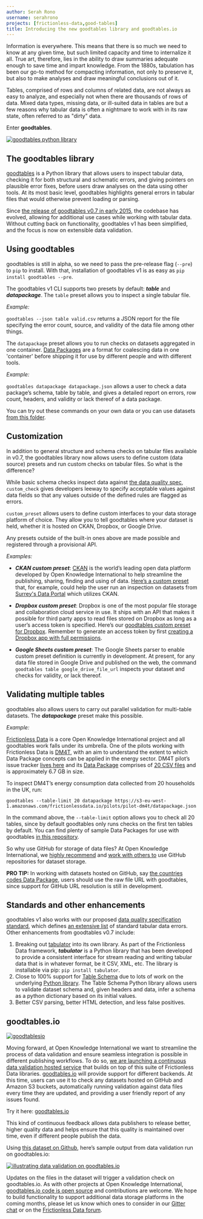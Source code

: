 ```yaml
---
author: Serah Rono
username: serahrono
projects: [frictionless-data,good-tables]
title: Introducing the new goodtables library and goodtables.io
---
```


Information is everywhere. This means that there is so much we need to know at any given time, but such limited capacity and time to internalize it all. True art, therefore, lies in the ability to draw summaries adequate enough to save time and impart knowledge. From the 1880s, tabulation has been our go-to method for compacting information, not only to preserve it, but also to make analyses and draw meaningful conclusions out of it.

Tables, comprised of rows and columns of related data, are not always as easy to analyze, and especially not when there are thousands of rows of data. Mixed data types, missing data, or ill-suited data in tables are but a few reasons why tabular data is often a nightmare to work with in its raw state, often referred to as "dirty" data.

Enter **goodtables**.

[![goodtables python library](/img/posts/goodtables-python-library.png)](https://github.com/frictionlessdata/goodtables.io)


## The goodtables library

[goodtables](https://github.com/frictionlessdata/goodtables-py/) is a Python library that allows users to inspect tabular data, checking it for both structural and schematic errors, and giving pointers on plausible error fixes, before users draw analyses on the data using other tools. At its most basic level, goodtables highlights general errors in tabular files that would otherwise prevent loading or parsing.

Since [the release of goodtables v0.7 in early 2015](/blog/2015/02/20/introducing-goodtables.html), the codebase has evolved, allowing for additional use cases while working with tabular data.  Without cutting back on functionality, goodtables v1 has been simplified, and the focus is now on extensible data validation.

## Using goodtables

goodtables is still in alpha, so we need to pass the pre-release flag (`--pre`) to `pip` to install.  With that, installation of goodtables v1 is as easy as `pip install goodtables --pre`.

The goodtables v1 CLI supports two presets by default: **_table_**  and **_datapackage_**.  The `table` preset allows you to inspect a single tabular file.

_Example:_

`goodtables --json table valid.csv` returns a JSON report for the file specifying the error count, source, and validity of the data file among other things.

The `datapackage` preset allows you to run checks on datasets aggregated in one container.  [Data Packages](http://specs.frictionlessdata.io/data-package/) are a format for coalescing data in one 'container' before shipping it for use by different people and with different tools.

_Example:_

`goodtables datapackage datapackage.json` allows a user to check a data package’s schema, table by table, and gives a detailed report on errors, row count, headers, and validity or lack thereof of a data package.

You can try out these commands on your own data or you can use datasets [from this folder](https://github.com/frictionlessdata/goodtables-py/tree/master/data).

## Customization

In addition to general structure and schema checks on tabular files available in v0.7, the goodtables library now allows users to define custom (data source) presets and run custom checks on tabular files. So what is the difference?

While basic schema checks inspect data against [the data quality spec](https://github.com/frictionlessdata/data-quality-spec), `custom_check` gives developers leeway to specify acceptable values against data fields so that any values outside of the defined rules are flagged as errors.

`custom_preset` allows users to define custom interfaces to your data storage platform of choice. They allow you to tell goodtables where your dataset is held, whether it is hosted on CKAN, Dropbox, or Google Drive.

Any presets outside of the built-in ones above are made possible and registered through a provisional API.

_Examples:_

+ **_CKAN custom preset_**:
[CKAN](http://ckan.org) is the world’s leading open data platform developed by Open Knowledge International to help streamline the publishing, sharing, finding and using of data.
[Here’s a custom preset](https://github.com/frictionlessdata/goodtables-py/blob/master/examples/ckan.py) that, for example, could help the user run an inspection on datasets from [Surrey's Data Portal](http://data.surrey.ca) which utilizes CKAN.

+ **_Dropbox custom preset_**:
Dropbox is one of the most popular file storage and collaboration cloud service in use. It ships with an API that makes it possible for third party apps to read files stored on Dropbox as long as a user’s access token is specified. Here’s our [goodtables custom preset for Dropbox](https://github.com/frictionlessdata/goodtables-py/blob/master/examples/dropbox.py). Remember to generate an access token by first [creating a Dropbox app with full permissions](https://www.dropbox.com/developers/apps).

+ **_Google Sheets custom preset_**:
The Google Sheets parser to enable custom preset definition is currently in development. At present, for any data file stored in Google Drive and published on the web, the command `goodtables table google_drive_file_url` inspects your dataset and checks for validity, or lack thereof.

## Validating multiple tables

goodtables also allows users to carry out parallel validation for multi-table datasets. The **_datapackage_** preset make this possible.

_Example:_

[Frictionless Data](http://frictionlessdata.io) is a core Open Knowledge International project and all goodtables work falls under its umbrella. One of the pilots working with Frictionless Data is [DM4T](https://github.com/frictionlessdata/pilot-dm4t), with an aim to understand the extent to which Data Package concepts can be applied in the energy sector. DM4T pilot’s issue tracker [lives here](https://github.com/frictionlessdata/pilot-dm4t) and its [Data Package](https://s3-eu-west-1.amazonaws.com/frictionlessdata.io/pilots/pilot-dm4t/datapackage.json) comprises of [20 CSV files](http://data.okfn.org/tools/view?url=https%3A%2F%2Fs3-eu-west-1.amazonaws.com%2Ffrictionlessdata.io%2Fpilots%2Fpilot-dm4t%2Fdatapackage.json) and is approximately 6.7 GB in size.

To inspect DM4T’s energy consumption data collected from 20 households in the UK, run:

```
goodtables --table-limit 20 datapackage https://s3-eu-west-1.amazonaws.com/frictionlessdata.io/pilots/pilot-dm4t/datapackage.json
```

In the command above, the `--table-limit` option allows you to check all 20 tables, since by default goodtables only runs checks on the first ten tables by default.  You can find plenty of sample Data Packages for use with goodtables [in this repository](https://github.com/datasets/).

So why use GitHub for storage of data files?  At Open Knowledge International, we [highly recommend](http://blog.okfn.org/2013/07/02/git-and-github-for-data/) and [work with others to](http://blog.okfn.org/2016/11/29/git-for-data-analysis-why-version-control-is-essential-collaboration-public-trust/) use GitHub repositories for dataset storage.

**PRO TIP:**
In working with datasets hosted on GitHub, say [the countries codes Data Package](https://github.com/datasets/country-codes), users should use the raw file URL with goodtables, since support for GitHub URL resolution is still in development.

## Standards and other enhancements

goodtables v1 also works with our proposed [data quality specification standard](https://github.com/frictionlessdata/data-quality-spec), which defines [an extensive list](https://github.com/frictionlessdata/goodtables-py/blob/master/goodtables/spec.json) of standard tabular data errors.  Other enhancements from goodtables v0.7 include:

1. Breaking out [tabulator](http://github.com/frictionlessdata/tabulator) into its own library.  As part of the Frictionless Data framework, **_tabulator_** is a Python library that has been developed to provide a consistent interface for stream reading and writing tabular data that is in whatever format, be it CSV, XML, etc. The library is installable via pip: `pip install tabulator`.
2. Close to 100% support for  [Table Schema](http://specs.frictionlessdata.io/table-schema/) due to lots of work on the underlying [Python library](https://github.com/frictionlessdata/jsontableschema-py).  The Table Schema Python library allows users to validate dataset schema and, given headers and data, infer a schema as a python dictionary based on its initial values.
3. Better CSV parsing, better HTML detection, and less false positives.

## goodtables.io

[![goodtablesio](/img/posts/goodtablesio.jpg)](https://github.com/frictionlessdata/goodtables.io)

Moving forward, at Open Knowledge International we want to streamline the process of data validation and ensure seamless integration is possible in different publishing workflows. To do so, [we are launching a continuous data validation hosted service](https://discuss.okfn.org/t/launching-goodtables-io-tell-us-what-you-think/5165) that builds on top of this suite of Frictionless Data libraries.  [goodtables.io](http://goodtables.io) will provide support for different backends. At this time, users can use it to check any datasets hosted on GitHub and Amazon S3 buckets, automatically running validation against data files every time they are updated, and providing a user friendly report of any issues found.

Try it here: [goodtables.io](http://goodtables.io)

This kind of continuous feedback allows data publishers to release better, higher quality data and helps ensure that this quality is maintained over time, even if different people publish the data.

Using [this dataset on Github](http://goodtables.io/github/frictionlessdata/example-goodtables.io), here’s sample output from data validation run on goodtables.io:

[![illustrating data validation on goodtables.io](/img/posts/goodtablesio-validation.png)](http://goodtables.io/github/amercader/car-fuel-and-emissions)

Updates on the files in the dataset will trigger a validation check on goodtables.io. As with other projects at Open Knowledge International, [goodtables.io code is open source](https://github.com/frictionlessdata/goodtables.io) and contributions are welcome. We hope to build functionality to support additional data storage platforms in the coming months, please let us know which ones to consider in our [Gitter chat](https://gitter.im/frictionlessdata/chat) or on the [Frictionless Data forum](https://discuss.okfn.org/c/frictionless-data).
